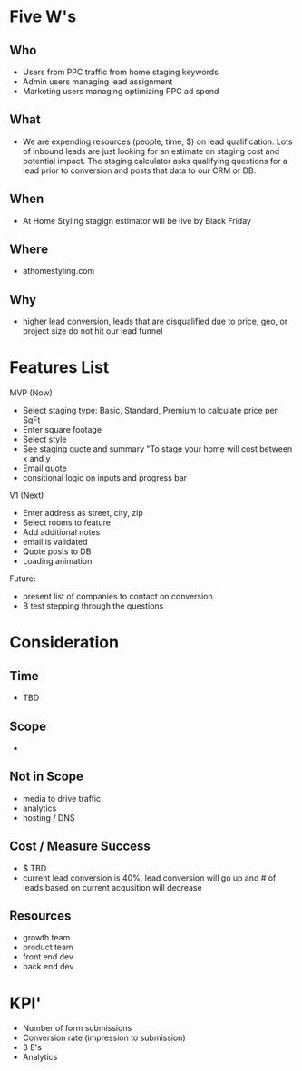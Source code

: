# Five W's
## Who
- Users from PPC traffic from home staging keywords
- Admin users managing lead assignment
- Marketing users managing optimizing PPC ad spend

##  What 
- We are expending resources (people, time, $) on lead qualification. Lots of inbound leads are just looking for an estimate on staging cost and potential impact. The staging calculator asks qualifying questions for a lead prior to conversion and posts that data to our CRM or DB. 

## When
- At Home Styling stagign estimator will be live by Black Friday

## Where 
- athomestyling.com

## Why
- higher lead conversion, leads that are disqualified due to price, geo, or project size do not hit our lead funnel

# Features List
MVP (Now)
- Select staging type: Basic, Standard, Premium to calculate price per SqFt
- Enter square footage
- Select style
- See staging quote and summary "To stage your <square foot> home will cost between x and y
- Email quote
- consitional logic on inputs and progress bar

V1 (Next)
- Enter address as street, city, zip
- Select rooms to feature
- Add additional notes
- email is validated
- Quote posts to DB
- Loading animation

Future:
- present list of companies to contact on conversion
- B test stepping through the questions

# Consideration

## Time
- TBD

## Scope
- 

## Not in Scope
- media to drive traffic
- analytics
- hosting / DNS

## Cost / Measure Success
- $ TBD
- current lead conversion is 40%, lead conversion will go up and # of leads based on current acqusition will decrease

## Resources
- growth team
- product team
- front end dev
- back end dev


# KPI'
- Number of form submissions
- Conversion rate (impression to submission)
- 3 E's
- Analytics

